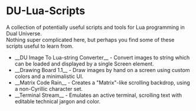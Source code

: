 # DU-Lua-Scripts
A collection of potentially useful scripts and tools for Lua programming in Dual Universe.<br>
Nothing super complicated here, but perhaps you find some of these scripts useful to learn from.<br>

<ul>
<li>__DU Image To Lua-string Converter__ - Convert images to string which can be loaded and displayed by a single Screen element.</li>
<li>__Drawing Board 1.1__ - Draw images by hand on a screen using custom colors and a minimalistic UI.</li>
<li>__Matrix Code Rain__ - Creates a "Matrix"-like scrolling backdrop, using a non-Cyrillic character set.</li>
<li>__Terminal Stream__ - Emulates an active terminal, scrolling text with editable technical jargon and color.</li>
</ul>
